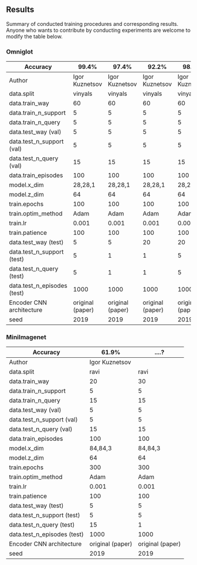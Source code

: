 ## Results

Summary of conducted training procedures and corresponding results. Anyone who wants to contribute by conducting experiments are welcome to modify the table below.


### Omniglot

| Accuracy                    | 99.4%            | 97.4%            | 92.2%            | 98.4%            |
|-----------------------------|------------------|------------------|------------------|------------------|
| Author                      | Igor Kuznetsov   | Igor Kuznetsov   | Igor Kuznetsov   | Igor Kuznetsov   |
| data.split                  | vinyals          | vinyals          | vinyals          | vinyals          |
| data.train_way              | 60               | 60               | 60               | 60               |
| data.train_n_support        | 5                | 5                | 5                | 5                |
| data.train_n_query          | 5                | 5                | 5                | 5                |
| data.test_way (val)         | 5                | 5                | 5                | 5                |
| data.test_n_support (val)   | 5                | 5                | 5                | 5                |
| data.test_n_query (val)     | 15               | 15               | 15               | 15               |
| data.train_episodes         | 100              | 100              | 100              | 100              |
| model.x_dim                 | 28,28,1          | 28,28,1          | 28,28,1          | 28,28,1          |
| model.z_dim                 | 64               | 64               | 64               | 64               |
| train.epochs                | 100              | 100              | 100              | 100              |
| train.optim_method          | Adam             | Adam             | Adam             | Adam             |
| train.lr                    | 0.001            | 0.001            | 0.001            | 0.001            |
| train.patience              | 100              | 100              | 100              | 100              |
| data.test_way (test)        | 5                | 5                | 20               | 20               |
| data.test_n_support (test)  | 5                | 1                | 1                | 5                |
| data.test_n_query (test)    | 5                | 1                | 1                | 5                |
| data.test_n_episodes (test) | 1000             | 1000             | 1000             | 1000             |
| Encoder CNN architecture    | original (paper) | original (paper) | original (paper) | original (paper) |
| seed                        | 2019             | 2019             | 2019             | 2019             |

### MiniImagenet

| Accuracy                    | 61.9%            | ....?            |
|-----------------------------|------------------|------------------|
| Author                      | Igor Kuznetsov   |                  |
| data.split                  | ravi             | ravi             |
| data.train_way              | 20               | 30               |
| data.train_n_support        | 5                | 5                |
| data.train_n_query          | 15               | 15               |
| data.test_way (val)         | 5                | 5                |
| data.test_n_support (val)   | 5                | 5                |
| data.test_n_query (val)     | 15               | 15               |
| data.train_episodes         | 100              | 100              |
| model.x_dim                 | 84,84,3          | 84,84,3          |
| model.z_dim                 | 64               | 64               |
| train.epochs                | 300              | 300              |
| train.optim_method          | Adam             | Adam             | 
| train.lr                    | 0.001            | 0.001            |
| train.patience              | 100              | 100              |
| data.test_way (test)        | 5                | 5                |
| data.test_n_support (test)  | 5                | 5                |
| data.test_n_query (test)    | 15               | 1                |
| data.test_n_episodes (test) | 1000             | 1000             |
| Encoder CNN architecture    | original (paper) | original (paper) |
| seed                        | 2019             | 2019             |
